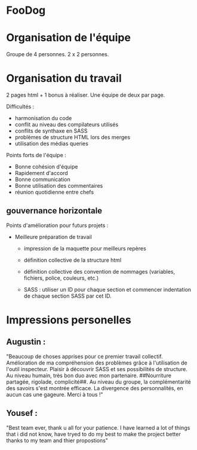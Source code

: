 # FooDog

# Organisation de l'équipe

Groupe de 4 personnes. 
2 x 2 personnes. 

# Organisation du travail
2 pages html + 1 bonus à réaliser. 
Une équipe de deux par page. 

Difficultés : 

- harmonisation du code
- conflit au niveau des compilateurs utilisés
- conflits de synthaxe en SASS
- problèmes de structure HTML lors des merges
- utilisation des médias queries


Points forts de l'équipe : 

- Bonne cohésion d'équipe
- Rapidement d'accord
- Bonne communication
- Bonne utilisation des commentaires
- réunion quotidienne entre chefs
## gouvernance horizontale


Points d'amélioration pour futurs projets : 

- Meilleure préparation de travail
	- impression de la maquette pour meilleurs repères
	- définition collective de la structure html
	- définition collective des convention de nommages (variables, fichiers, police, couleurs, etc.)
	
	- SASS : utiliser un ID pour chaque section et commencer indentation de chaque section SASS par cet ID. 


# Impressions personelles

## Augustin :

"Beaucoup de choses apprises pour ce premier travail collectif. Amélioration de ma compréhension des problèmes grâce à l'utilisation de l'outil inspecteur. Plaisir à découvrir SASS et ses possibilités de structure. Au niveau humain, très bon duo avec mon partenaire. ##Nourriture partagée, rigolade, complicité##. Au niveau du groupe, la complémentarité des savoirs s'est montrée efficace. La divergence des personnalités, en aucun cas une gageure. Merci à tous !"

## Yousef :

"Best team ever, thank u all for your patience. I have learned a lot of things that i did not know, have tryed to do my best to make the project better thanks to my team and thier propostions"


